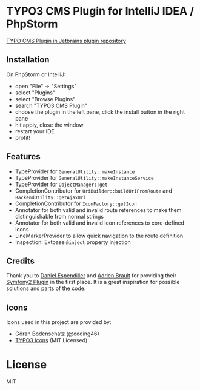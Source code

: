 # TYPO3 CMS Plugin for IntelliJ IDEA / PhpStorm

[TYPO CMS Plugin in Jetbrains plugin repository](https://plugins.jetbrains.com/idea/plugin/9496-typo3-cms-plugin)

## Installation

On PhpStorm or IntelliJ:

* open "File" -> "Settings"
* select "Plugins"
* select "Browse Plugins"
* search "TYPO3 CMS Plugin"
* choose the plugin in the left pane, click the install button in 
  the right pane
* hit apply, close the window
* restart your IDE
* profit!

## Features

* TypeProvider for `GeneralUtility::makeInstance`
* TypeProvider for `GeneralUtility::makeInstanceService`
* TypeProvider for `ObjectManager::get`
* CompletionContributor for `UriBuilder::buildUriFromRoute` and `BackendUtility::getAjaxUrl`
* CompletionContributor for `IconFactory::getIcon`
* Annotator for both valid and invalid route references to make them distinguishable from normal strings
* Annotator for both valid and invalid icon references to core-defined icons
* LineMarkerProvider to allow quick navigation to the route definition
* Inspection: Extbase `@inject` property injection

## Credits

Thank you to <a href="https://github.com/Haehnchen">Daniel Espendiller</a> and <a href="https://github.com/adrienbrault">Adrien Brault</a>
for providing their <a href="https://github.com/Haehnchen/idea-php-symfony2-plugin">Symfony2 Plugin</a> in the first place.
It is a great inspiration for possible solutions and parts of the code.

## Icons

Icons used in this project are provided by:

* Göran Bodenschatz (@coding46)
* [TYPO3.Icons](https://github.com/TYPO3/TYPO3.Icons) (MIT Licensed)

# License

MIT
